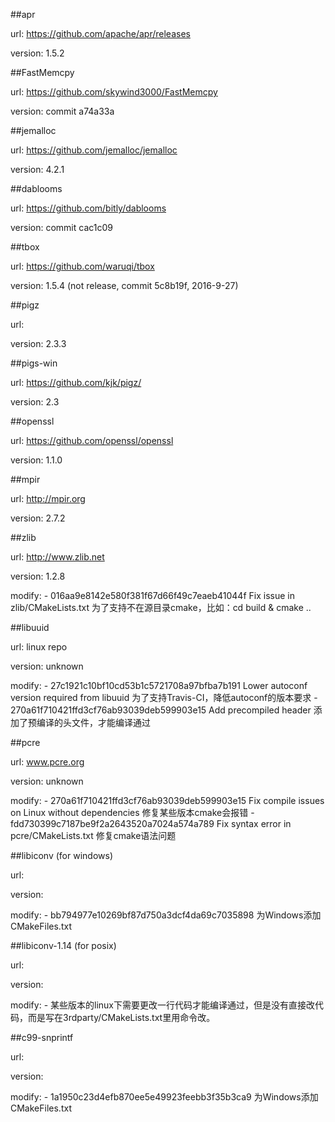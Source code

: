 ##apr

url: https://github.com/apache/apr/releases

version: 1.5.2

##FastMemcpy

url: https://github.com/skywind3000/FastMemcpy

version: commit a74a33a

##jemalloc

url: https://github.com/jemalloc/jemalloc

version: 4.2.1

##dablooms

url: https://github.com/bitly/dablooms

version: commit cac1c09

##tbox

url: https://github.com/waruqi/tbox

version: 1.5.4 (not release, commit 5c8b19f, 2016-9-27)

##pigz

url: 

version: 2.3.3

##pigs-win

url: https://github.com/kjk/pigz/

version: 2.3

##openssl

url: https://github.com/openssl/openssl

version: 1.1.0

##mpir

url: http://mpir.org

version: 2.7.2

##zlib

url: http://www.zlib.net

version: 1.2.8

modify:
     - 016aa9e8142e580f381f67d66f49c7eaeb41044f Fix issue in zlib/CMakeLists.txt 为了支持不在源目录cmake，比如：cd build & cmake ..
        
##libuuid

url: linux repo

version: unknown
    
modify:
    - 27c1921c10bf10cd53b1c5721708a97bfba7b191 Lower autoconf version required from libuuid 为了支持Travis-CI，降低autoconf的版本要求
    - 270a61f710421ffd3cf76ab93039deb599903e15 Add precompiled header 添加了预编译的头文件，才能编译通过
        
##pcre

url: www.pcre.org

version: unknown

modify:
    - 270a61f710421ffd3cf76ab93039deb599903e15 Fix compile issues on Linux without dependencies 修复某些版本cmake会报错
    - fdd730399c7187be9f2a2643520a7024a574a789 Fix syntax error in pcre/CMakeLists.txt 修复cmake语法问题
        
##libiconv (for windows)

url: 

version:

modify:
    - bb794977e10269bf87d750a3dcf4da69c7035898 为Windows添加CMakeFiles.txt
        
##libiconv-1.14 (for posix)

url:

version:

modify:
    - 某些版本的linux下需要更改一行代码才能编译通过，但是没有直接改代码，而是写在3rdparty/CMakeLists.txt里用命令改。

##c99-snprintf

url:

version:

modify:
    - 1a1950c23d4efb870ee5e49923feebb3f35b3ca9 为Windows添加CMakeFiles.txt